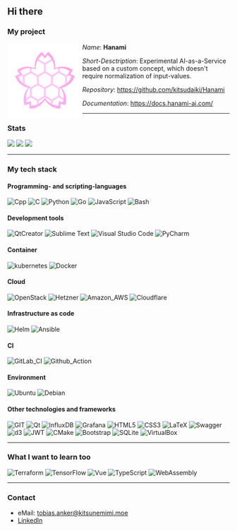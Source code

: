 ## Hi there

### My project


<img align="left" width="170" height="170" src="assets/hanami-logo.png">

*Name*: **Hanami**

*Short-Desctription*: Experimental AI-as-a-Service based on a custom concept, which doesn't require normalization of input-values. 

*Repository*: https://github.com/kitsudaiki/Hanami

*Documentation*: https://docs.hanami-ai.com/

---

### Stats

![](http://github-profile-summary-cards.vercel.app/api/cards/profile-details?username=kitsudaiki&theme=github) 
![](http://github-profile-summary-cards.vercel.app/api/cards/stats?username=kitsudaiki&theme=github&include_all_commits=true&hide=contribs)
![](https://github-readme-stats.vercel.app/api/top-langs/?username=kitsudaiki&layout=compact&theme=github&langs_count=20&card_width=356)

<!--
![](http://github-profile-summary-cards.vercel.app/api/cards/repos-per-language?username=kitsudaiki&theme=github)
-->

---

### My tech stack

#### Programming- and scripting-languages

![Cpp](https://img.shields.io/badge/C%2B%2B-00599C?style=for-the-badge&logo=c%2B%2B&logoColor=white)
![C](https://img.shields.io/badge/C-00599C?style=for-the-badge&logo=c&logoColor=white)
![Python](https://img.shields.io/badge/Python-FFD43B?style=for-the-badge&logo=python&logoColor=blue)
![Go](https://img.shields.io/badge/Go-00ADD8?style=for-the-badge&logo=go&logoColor=white)
![JavaScript](https://img.shields.io/badge/JavaScript-323330?style=for-the-badge&logo=javascript&logoColor=F7DF1E)
![Bash](https://img.shields.io/badge/Bash-4EAA25?style=for-the-badge&logo=GNU%20Bash&logoColor=white)

#### Development tools

![QtCreator](https://img.shields.io/badge/QtCreator-41CD52?style=for-the-badge&logo=qt&logoColor=white)
![Sublime Text](https://img.shields.io/badge/sublime_text-%23575757.svg?style=for-the-badge&logo=sublime-text&logoColor=important)
![Visual Studio Code](https://img.shields.io/badge/Visual%20Studio%20Code-0078d7.svg?style=for-the-badge&logo=visual-studio-code&logoColor=white)
![PyCharm](https://img.shields.io/badge/pycharm-143?style=for-the-badge&logo=pycharm&logoColor=black&color=black&labelColor=green)

#### Container

![kubernetes](https://img.shields.io/badge/kubernetes-326ce5.svg?&style=for-the-badge&logo=kubernetes&logoColor=white)
![Docker](https://img.shields.io/badge/Docker-2CA5E0?style=for-the-badge&logo=docker&logoColor=white)

#### Cloud

![OpenStack](https://img.shields.io/badge/Openstack-%23f01742.svg?style=for-the-badge&logo=openstack&logoColor=white)
![Hetzner](https://img.shields.io/badge/Hetzner-D50C2D?style=for-the-badge&logo=hetzner&logoColor=white)
![Amazon_AWS](https://img.shields.io/badge/Amazon_AWS-FF9900?style=for-the-badge&logo=amazonaws&logoColor=white)
![Cloudflare](https://img.shields.io/badge/Cloudflare-F38020?style=for-the-badge&logo=Cloudflare&logoColor=white)

#### Infrastructure as code

![Helm](https://img.shields.io/badge/Helm-0F1689?style=for-the-badge&logo=Helm&labelColor=0F1689)
![Ansible](https://img.shields.io/badge/Ansible-000000?style=for-the-badge&logo=ansible&logoColor=white)

#### CI

![GitLab_CI](https://img.shields.io/badge/GitLab%20CI-330F63?style=for-the-badge&logo=gitlab&logoColor=white)
![Github_Action](https://img.shields.io/badge/Github%20Actions-282a2e?style=for-the-badge&logo=githubactions&logoColor=367cfe)

#### Environment

![Ubuntu](https://img.shields.io/badge/Ubuntu-E95420?style=for-the-badge&logo=ubuntu&logoColor=white)
![Debian](https://img.shields.io/badge/Debian-A81D33?style=for-the-badge&logo=debian&logoColor=white)

#### Other technologies and frameworks

![GIT](https://img.shields.io/badge/GIT-E44C30?style=for-the-badge&logo=git&logoColor=white)
![Qt](https://img.shields.io/badge/Qt-41CD52?style=for-the-badge&logo=qt&logoColor=white)
![InfluxDB](https://img.shields.io/badge/InfluxDB-22ADF6?style=for-the-badge&logo=InfluxDB&logoColor=white)
![Grafana](https://img.shields.io/badge/Grafana-F2F4F9?style=for-the-badge&logo=grafana&logoColor=orange&labelColor=F2F4F9)
![HTML5](https://img.shields.io/badge/HTML5-E34F26?style=for-the-badge&logo=html5&logoColor=white)
![CSS3](https://img.shields.io/badge/CSS3-1572B6?style=for-the-badge&logo=css3&logoColor=white)
![LaTeX](https://img.shields.io/badge/LaTeX-47A141?style=for-the-badge&logo=LaTeX&logoColor=white)
![Swagger](https://img.shields.io/badge/Swagger-85EA2D?style=for-the-badge&logo=Swagger&logoColor=white)
![d3](https://img.shields.io/badge/d3%20js-F9A03C?style=for-the-badge&logo=d3.js&logoColor=white)
![JWT](https://img.shields.io/badge/JWT-000000?style=for-the-badge&logo=JSON%20web%20tokens&logoColor=white)
![CMake](https://img.shields.io/badge/CMake-064F8C?style=for-the-badge&logo=cmake&logoColor=white)
![Bootstrap](https://img.shields.io/badge/Bootstrap-563D7C?style=for-the-badge&logo=bootstrap&logoColor=white)
![SQLite](https://img.shields.io/badge/sqlite-%2307405e.svg?style=for-the-badge&logo=sqlite&logoColor=white)
![VirtualBox](https://img.shields.io/badge/VirtualBox-21416b?style=for-the-badge&logo=VirtualBox&logoColor=white)

---

### What I want to learn too

![Terraform](https://img.shields.io/badge/Terraform-7B42BC?style=for-the-badge&logo=terraform&logoColor=white)
![TensorFlow](https://img.shields.io/badge/TensorFlow-FF6F00?style=for-the-badge&logo=tensorflow&logoColor=white)
![Vue](https://img.shields.io/badge/Vue%20js-35495E?style=for-the-badge&logo=vuedotjs&logoColor=4FC08D)
![TypeScript](https://img.shields.io/badge/TypeScript-007ACC?style=for-the-badge&logo=typescript&logoColor=white)
![WebAssembly](https://img.shields.io/badge/WebAssembly-654FF0?style=for-the-badge&logo=WebAssembly&logoColor=white)

---

### Contact

- eMail: tobias.anker@kitsunemimi.moe
- [LinkedIn](https://www.linkedin.com/in/tobiasanker42)
